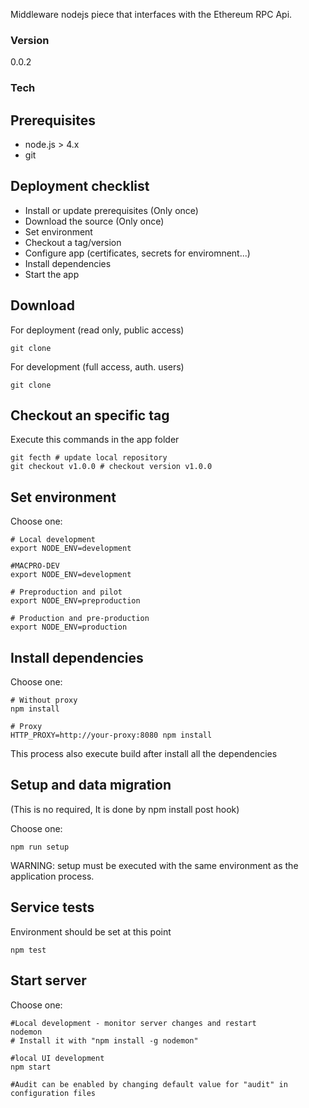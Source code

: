 Middleware nodejs piece that interfaces with the Ethereum RPC Api.


### Version
0.0.2


### Tech

Prerequisites
-------------

* node.js > 4.x
* git


Deployment checklist
--------------------

* Install or update prerequisites (Only once)
* Download the source (Only once)
* Set environment
* Checkout a tag/version
* Configure app (certificates, secrets for enviromnent...)
* Install dependencies
* Start the app

Download
--------

For deployment (read only, public access)

    git clone

For development (full access, auth. users)

    git clone

Checkout an specific tag
------------------------

Execute this commands in the app folder

    git fecth # update local repository
    git checkout v1.0.0 # checkout version v1.0.0

Set environment
---------------

Choose one:

    # Local development
    export NODE_ENV=development

    #MACPRO-DEV
    export NODE_ENV=development

    # Preproduction and pilot
    export NODE_ENV=preproduction

    # Production and pre-production
    export NODE_ENV=production

Install dependencies
--------------------

Choose one:

    # Without proxy
    npm install

    # Proxy
    HTTP_PROXY=http://your-proxy:8080 npm install

This process also execute build after install all the dependencies

Setup and data migration
------------------------

(This is no required, It is done by npm install post hook)

Choose one:

    npm run setup

WARNING: setup must be executed with the same environment as the application process.

Service tests
-------------
Environment should be set at this point

	npm test


Start server
------------

Choose one:

    #Local development - monitor server changes and restart
    nodemon
    # Install it with "npm install -g nodemon"

    #local UI development
    npm start

    #Audit can be enabled by changing default value for "audit" in configuration files
